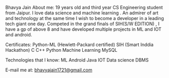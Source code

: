 Bhavya Jain
About me:
19 years old and third year CS Engineering student from Jaipur. I love data science and machine learning .
An admirer of art and technology at the same time I wish to become a developer in a leading tech giant one day.
Competed in the grand finals of SIH(S/W EDITION) , I have a gp of above 8 and have developed multiple projects in ML and IOT and android.

Certificates:
Python-ML (Hewlett-Packard certified)
SIH (Smart Inddia Hackathon)
C
C++
Python
Machine Learning
MySQL

Technologies that I know:
ML
Android
Java
IOT
Data science
DBMS

E-mail me at: bhavyajain1721@gmail.com
